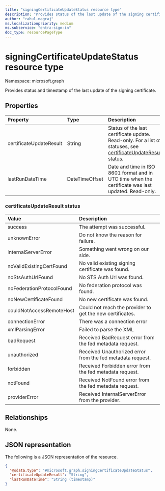 ```yaml
---
title: "signingCertificateUpdateStatus resource type"
description: "Provides status of the last update of the signing certificate."
author: "rahul-nagraj"
ms.localizationpriority: medium
ms.subservice: "entra-sign-in"
doc_type: resourcePageType
---
```


# signingCertificateUpdateStatus resource type

Namespace: microsoft.graph

Provides status and timestamp of the last update of the signing certificate. 

## Properties
|Property|Type|Description|
|:---|:---|:---|
|certificateUpdateResult|String|Status of the last certificate update. Read-only. For a list of statuses, see [certificateUpdateResult status](#certificateupdateresult-status).|
|lastRunDateTime|DateTimeOffset|Date and time in ISO 8601 format and in UTC time when the certificate was last updated. Read-only. |

### certificateUpdateResult status
| Value | Description |
| :--- | :--- |
|success|The attempt was successful.|
|unknownError|Do not know the reason for failure.|
|internalServerError|Something went wrong on our side.|
|noValidExistingCertFound|No valid existing signing certificate was found.|
|noStsAuthUrlFound|No STS Auth Url was found.|
|noFederationProtocolFound|No federation protocol was found.|
|noNewCertificateFound|No new certificate was found.|
|couldNotAccessRemoteHost|Could not reach the provider to get the new certificates.|
|connectionError|There was a connection error|
|xmlParsingError|Failed to parse the XML|
|badRequest|Received BadRequest error from the fed metadata request.|
|unauthorized|Received Unauthorized error from the fed metadata request.|
|forbidden|Received Forbidden error from the fed metadata request.|
|notFound|Received NotFound error from the fed metadata request.|
|providerError|Received InternalServerError from the provider.|


## Relationships
None.

## JSON representation
The following is a JSON representation of the resource.
<!-- {
  "blockType": "resource",
  "@odata.type": "microsoft.graph.signingCertificateUpdateStatus"
}
-->
``` json
{
  "@odata.type": "#microsoft.graph.signingCertificateUpdateStatus",
  "certificateUpdateResult": "String",
  "lastRunDateTime": "String (timestamp)"
}
```

